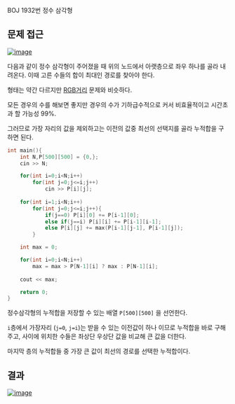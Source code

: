 BOJ 1932번 정수 삼각형

문제 접근
---
<a href="https://imgbb.com/"><img src="https://i.ibb.co/kDv7L8t/image.png" alt="image" border="0"></a>

다음과 같이 정수 삼각형이 주어졌을 때 위의 노드에서 아랫층으로 좌우 하나를 골라 내려온다. 이때 고른 수들의 합이 최대인 경로를 찾아야 한다.

형태는 약간 다르지만 [RGB거리](http://www.acmicpc.net/problem/1149) 문제와 비슷하다.

모든 경우의 수를 해보면 좋지만 경우의 수가 기하급수적으로 커서 비효율적이고 시간초과 할 가능성 99%.

그러므로 가장 자리의 값을 제외하고는 이전의 값중 최선의 선택지를 골라 누적합을 구하면 된다.


```cpp
int main(){
    int N,P[500][500] = {0,};
    cin >> N;

    for(int i=0;i<N;i++)
        for(int j=0;j<=i;j++)
            cin >> P[i][j];
     
    for(int i=1;i<N;i++)
        for(int j=0;j<=i;j++){
            if(j==0) P[i][0] += P[i-1][0];
            else if(j==i) P[i][i] += P[i-1][i-1];
            else P[i][j] += max(P[i-1][j-1], P[i-1][j]);
        }

    int max = 0;

    for(int i=0;i<N;i++)
        max = max > P[N-1][i] ? max : P[N-1][i];
    
    cout << max;

    return 0;
}
```

정수삼각형의 누적합을 저장할 수 있는 배열 `P[500][500]` 을 선언한다.

`i`층에서 가장자리 (`j=0`, `j=i`)는 받을 수 있는 이전값이 하나 이므로 누적합을 바로 구해주고,
사이에 위치한 수들은 좌상단 우상단 값을 비교해 큰 값을 더한다.

마지막 층의 누적합들 중 가장 큰 값이 최선의 경로를 선택한 누적합이다.

결과
---
<a href="https://ibb.co/jhRTd7D"><img src="https://i.ibb.co/F6VK9Gz/image.png" alt="image" border="0"></a>